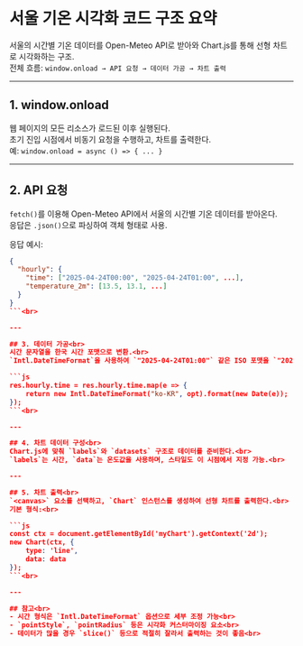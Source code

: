 # 서울 기온 시각화 코드 구조 요약<br>

서울의 시간별 기온 데이터를 Open-Meteo API로 받아와 Chart.js를 통해 선형 차트로 시각화하는 구조.<br>
전체 흐름: `window.onload → API 요청 → 데이터 가공 → 차트 출력`<br>

---

## 1. window.onload<br>
웹 페이지의 모든 리소스가 로드된 이후 실행된다.<br>
초기 진입 시점에서 비동기 요청을 수행하고, 차트를 출력한다.<br>
예: `window.onload = async () => { ... }`<br>

---

## 2. API 요청<br>
`fetch()`를 이용해 Open-Meteo API에서 서울의 시간별 기온 데이터를 받아온다.<br>
응답은 `.json()`으로 파싱하여 객체 형태로 사용.<br>

응답 예시:<br>
```json
{
  "hourly": {
    "time": ["2025-04-24T00:00", "2025-04-24T01:00", ...],
    "temperature_2m": [13.5, 13.1, ...]
  }
}
```<br>

---

## 3. 데이터 가공<br>
시간 문자열을 한국 시간 포맷으로 변환.<br>
`Intl.DateTimeFormat`을 사용하여 `"2025-04-24T01:00"` 같은 ISO 포맷을 `"2025. 4. 24. 오전 1시"` 형태로 가독성 높임.<br>

```js
res.hourly.time = res.hourly.time.map(e => {
    return new Intl.DateTimeFormat("ko-KR", opt).format(new Date(e));
});
```<br>

---

## 4. 차트 데이터 구성<br>
Chart.js에 맞춰 `labels`와 `datasets` 구조로 데이터를 준비한다.<br>
`labels`는 시간, `data`는 온도값을 사용하며, 스타일도 이 시점에서 지정 가능.<br>

---

## 5. 차트 출력<br>
`<canvas>` 요소를 선택하고, `Chart` 인스턴스를 생성하여 선형 차트를 출력한다.<br>
기본 형식:<br>

```js
const ctx = document.getElementById('myChart').getContext('2d');
new Chart(ctx, {
    type: 'line',
    data: data
});
```<br>

---

## 참고<br>
- 시간 형식은 `Intl.DateTimeFormat` 옵션으로 세부 조정 가능<br>
- `pointStyle`, `pointRadius` 등은 시각화 커스터마이징 요소<br>
- 데이터가 많을 경우 `slice()` 등으로 적절히 잘라서 출력하는 것이 좋음<br>
